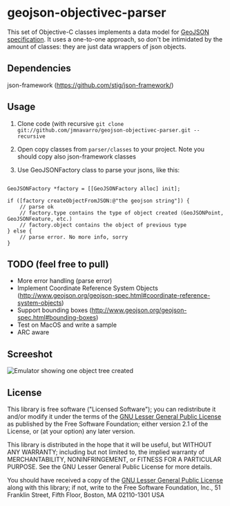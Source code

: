 geojson-objectivec-parser
==========================

This set of Objective-C classes implements a data model for [GeoJSON specification](http://www.geojson.org/geojson-spec.html). It uses a one-to-one approach, so don't be intimidated by the amount of classes: they are just data wrappers of json objects.


Dependencies
----------------

json-framework (https://github.com/stig/json-framework/)


Usage
-------------

1. Clone code (with recursive
`git clone git://github.com/jmnavarro/geojson-objectivec-parser.git --recursive`

2. Open copy classes from `parser/classes` to your project. Note you should copy also json-framework classes

3. Use GeoJSONFactory class to parse your jsons, like this:

```obj-c

GeoJSONFactory *factory = [[GeoJSONFactory alloc] init];
    
if ([factory createObjectFromJSON:@"the geojson string"]) {
	// parse ok
	// factory.type contains the type of object created (GeoJSONPoint, GeoJSONFeature, etc.)
	// factory.object contains the object of previous type
} else {
	// parse error. No more info, sorry
}
```


TODO (feel free to pull)
---------------------------

* More error handling (parse error)
* Implement Coordinate Reference System Objects (http://www.geojson.org/geojson-spec.html#coordinate-reference-system-objects)
* Support bounding boxes (http://www.geojson.org/geojson-spec.html#bounding-boxes)
* Test on MacOS and write a sample
* ARC aware

Screeshot
-------------------
![Emulator showing one object tree created](https://github.com/jmnavarro/geojson-objectivec-parser/blob/master/img/ios-sample.png?raw=true)

License
--------------------

This library is free software ("Licensed Software"); you can redistribute it and/or modify it under the terms of the [GNU Lesser General Public License](http://www.gnu.org/licenses/lgpl-2.1.html) as
published by the Free Software Foundation; either version 2.1 of the License, or (at your option) any later version.

This library is distributed in the hope that it will be useful, but WITHOUT ANY WARRANTY; including but not limited to, the implied warranty of MERCHANTABILITY, NONINFRINGEMENT, or FITNESS FOR A PARTICULAR PURPOSE. See the GNU Lesser General Public License for more details.

You should have received a copy of the [GNU Lesser General Public
License](http://www.gnu.org/licenses/lgpl-2.1.html) along with this library; if not, write to the Free Software Foundation, Inc., 51 Franklin Street, Fifth
Floor, Boston, MA 02110-1301 USA
